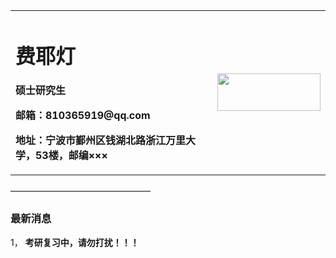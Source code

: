 

<table border="0">
  <tr>
    <td width="75%">
      <h1>费耶灯</h1>
      <p><b>硕士研究生</b></p>
      <p><b浙江万里学院</b></p>
      <p><b>邮箱：810365919@qq.com</b></p>
      <p><b>地址：宁波市鄞州区钱湖北路浙江万里大学，53楼，邮编×××</b></p>
    </td>
    <td width="25%">
      <img src="zhengjianzhao.gif" width="165" height="60" />    
    </td>
  </tr>
</table>
————————————————


### **最新消息**
1， **考研复习中，请勿打扰！！！**


